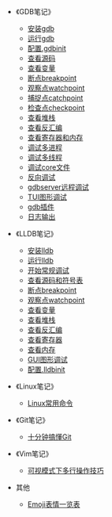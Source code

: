 ﻿<!-- _sidebar.md -->

* 《GDB笔记》
  * [安装gdb](/GDB笔记/01_安装gdb.md)
  * [运行gdb](/GDB笔记/02_运行gdb.md)
  * [配置.gdbinit](/GDB笔记/03_配置.gdbinit.md)
  * [查看源码](/GDB笔记/04_查看源码.md)
  * [查看变量](/GDB笔记/05_查看变量.md)
  * [断点breakpoint](/GDB笔记/06_断点breakpoint.md)
  * [观察点watchpoint](/GDB笔记/07_观察点watchpoint.md)
  * [捕捉点catchpoint](/GDB笔记/08_捕捉点catchpoint.md)
  * [检查点checkpoint](/GDB笔记/09_检查点checkpoint.md)
  * [查看堆栈](/GDB笔记/10_查看堆栈.md)
  * [查看反汇编](/GDB笔记/11_查看反汇编.md)
  * [查看寄存器和内存](/GDB笔记/12_查看寄存器和内存.md)
  * [调试多进程](/GDB笔记/13_调试多进程.md)
  * [调试多线程](/GDB笔记/14_调试多线程.md)
  * [调试core文件](/GDB笔记/15_调试core文件.md)
  * [反向调试](/GDB笔记/16_反向调试.md)
  * [gdbserver远程调试](/GDB笔记/17_gdbserver远程调试.md)
  * [TUI图形调试](/GDB笔记/18_TUI图形调试.md)
  * [gdb插件](/GDB笔记/19_gdb插件.md)
  * [日志输出](/GDB笔记/20_日志输出.md)

* 《LLDB笔记》
  * [安装lldb](/LLDB笔记/安装lldb.md)
  * [运行lldb](/LLDB笔记/运行lldb.md)
  * [开始常规调试](/LLDB笔记/开始常规调试.md)
  * [查看源码和符号表](/LLDB笔记/查看源码和符号表.md)
  * [断点breakpoint](/LLDB笔记/断点breakpoint.md)
  * [观察点watchpoint](/LLDB笔记/观察点watchpoint.md)
  * [查看变量](/LLDB笔记/查看变量.md)
  * [查看堆栈](/LLDB笔记/查看堆栈.md)
  * [查看反汇编](/LLDB笔记/查看反汇编.md)
  * [查看寄存器](/LLDB笔记/查看寄存器.md)
  * [查看内存](/LLDB笔记/查看内存.md)
  * [GUI图形调试](/LLDB笔记/GUI图形调试.md)
  * [配置.lldbinit](/LLDB笔记/配置.lldbinit.md)

* 《Linux笔记》
  * [Linux常用命令](/Linux笔记/Linux常用命令.md)

* 《Git笔记》
  * [十分钟搞懂Git](/Git笔记/十分钟搞懂Git.md)

* 《Vim笔记》
  * [可视模式下多行操作技巧](/Vim笔记/01_可视模式下多行操作技巧.md)

* 其他
  * [Emoji表情一览表](/其他/Emoji表情一览表.md)